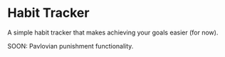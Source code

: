 #  Habit Tracker

A simple habit tracker that makes achieving your goals easier (for now).

SOON: Pavlovian punishment functionality.

